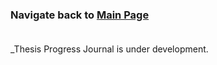 ### Navigate back to [Main Page](https://sanserguz.github.io/main/)<br><br>
  
  _Thesis Progress Journal is under development.
